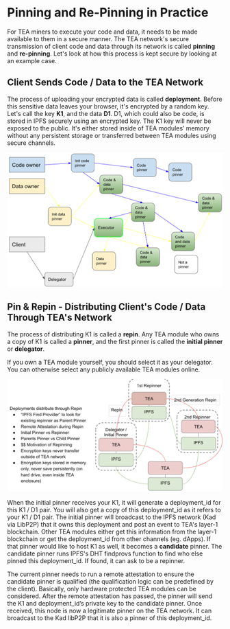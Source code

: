 # Pinning and Re-Pinning in Practice
For TEA miners to execute your code and data, it needs to be made available to them in a secure manner. The TEA network's secure transmission of client code and data through its network is called **pinning** and **re-pinning**. Let's look at how this process is kept secure by looking at an example case.

## Client Sends Code / Data to the TEA Network

The process of uploading your encrypted data is called **deployment**. Before this  sensitive data leaves your browser, it's encrypted by a random key. Let's call the key **K1**, and the data **D1**. D1, which could also be code, is stored in IPFS securely using an encrypted key. The K1 key will never be exposed to the public. It's either stored inside of TEA modules’ memory without any persistent storage or transferred between TEA modules using secure channels.

![](../res/repin.png)

## Pin & Repin - Distributing Client's Code / Data Through TEA's Network

The process of distributing K1 is called a **repin**. Any TEA module who owns a copy of K1 is called a **pinner**, and the first pinner is called the **initial pinner** or **delegator**. 

If you own a TEA module yourself, you should select it as your delegator. You can otherwise select any publicly available TEA modules online.

![](../res/blog/1_BdWR14O9VyyOv5zafEEtag.png)

When the initial pinner receives your K1, it will generate a deployment_id for this K1 / D1 pair. You will also get a copy of this deployment_id as it refers to your K1 / D1 pair. The initial pinner will broadcast to the IPFS network (Kad via LibP2P) that it owns this deployment and post an event to TEA's layer-1 blockchain. Other TEA modules either get this information from the layer-1 blockchain or get the deployment_id from other channels (eg. dApps). If that pinner would like to host K1 as well, it becomes a **candidate** pinner. The candidate pinner runs IPFS's DHT findprovs function to find who else pinned this deployment_id. If found, it can ask to be a repinner. 

The current pinner needs to run a remote attestation to ensure the candidate pinner is qualified (the qualification logic can be predefined by the client). Basically, only hardware protected TEA modules can be considered. After the remote attestation has passed, the pinner will send the K1 and deployment_id’s private key to the candidate pinner. Once received, this node is now a legitimate pinner on the TEA network. It can broadcast to the Kad libP2P that it is also a pinner of this deployment_id.